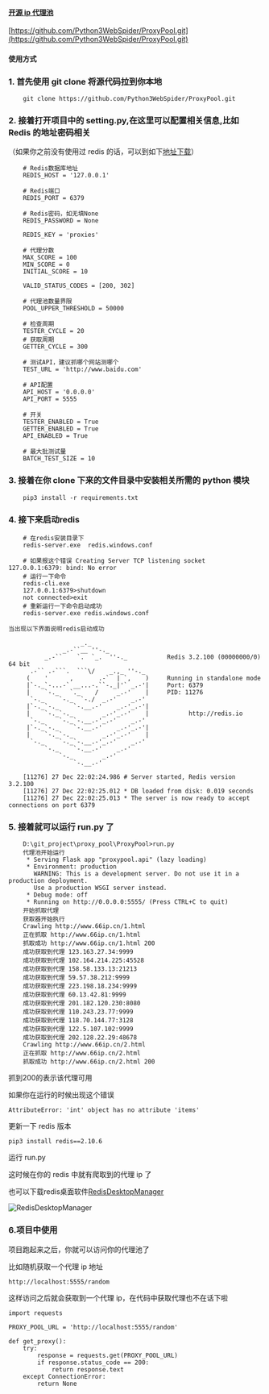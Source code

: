 #### [开源 ip 代理池](https://github.com/Python3WebSpider/ProxyPool.git)
[https://github.com/Python3WebSpider/ProxyPool.git](https://github.com/Python3WebSpider/ProxyPool.git)

#### 使用方式

### 1. 首先使用 git clone 将源代码拉到你本地

		git clone https://github.com/Python3WebSpider/ProxyPool.git

### 2. 接着打开项目中的 setting.py,在这里可以配置相关信息,比如 Redis 的地址密码相关
（如果你之前没有使用过 redis 的话，可以到如下[地址下载](https://github.com/MicrosoftArchive/redis/releases)）

		# Redis数据库地址
		REDIS_HOST = '127.0.0.1'
		
		# Redis端口
		REDIS_PORT = 6379
		
		# Redis密码，如无填None
		REDIS_PASSWORD = None
		
		REDIS_KEY = 'proxies'
		
		# 代理分数
		MAX_SCORE = 100
		MIN_SCORE = 0
		INITIAL_SCORE = 10
		
		VALID_STATUS_CODES = [200, 302]
		
		# 代理池数量界限
		POOL_UPPER_THRESHOLD = 50000
		
		# 检查周期
		TESTER_CYCLE = 20
		# 获取周期
		GETTER_CYCLE = 300
		
		# 测试API，建议抓哪个网站测哪个
		TEST_URL = 'http://www.baidu.com'
		
		# API配置
		API_HOST = '0.0.0.0'
		API_PORT = 5555
		
		# 开关
		TESTER_ENABLED = True
		GETTER_ENABLED = True
		API_ENABLED = True
		
		# 最大批测试量
		BATCH_TEST_SIZE = 10



### 3. 接着在你 clone 下来的文件目录中安装相关所需的 python 模块


		pip3 install -r requirements.txt

### 4. 接下来启动redis
		
		# 在redis安装目录下
		redis-server.exe  redis.windows.conf

		# 如果报这个错误 Creating Server TCP listening socket 127.0.0.1:6379: bind: No error
		# 运行一下命令
		redis-cli.exe
		127.0.0.1:6379>shutdown
		not connected>exit
		# 重新运行一下命令启动成功
		redis-server.exe redis.windows.conf

	当出现以下界面说明redis启动成功
		
		                _._
		           _.-``__ ''-._
		      _.-``    `.  `_.  ''-._           Redis 3.2.100 (00000000/0) 64 bit
		  .-`` .-```.  ```\/    _.,_ ''-._
		 (    '      ,       .-`  | `,    )     Running in standalone mode
		 |`-._`-...-` __...-.``-._|'` _.-'|     Port: 6379
		 |    `-._   `._    /     _.-'    |     PID: 11276
		  `-._    `-._  `-./  _.-'    _.-'
		 |`-._`-._    `-.__.-'    _.-'_.-'|
		 |    `-._`-._        _.-'_.-'    |           http://redis.io
		  `-._    `-._`-.__.-'_.-'    _.-'
		 |`-._`-._    `-.__.-'    _.-'_.-'|
		 |    `-._`-._        _.-'_.-'    |
		  `-._    `-._`-.__.-'_.-'    _.-'
		      `-._    `-.__.-'    _.-'
		          `-._        _.-'
		              `-.__.-'
		
		[11276] 27 Dec 22:02:24.986 # Server started, Redis version 3.2.100
		[11276] 27 Dec 22:02:25.012 * DB loaded from disk: 0.019 seconds
		[11276] 27 Dec 22:02:25.013 * The server is now ready to accept connections on port 6379
		
### 5. 接着就可以运行 run.py 了

		D:\git_project\proxy_pool\ProxyPool>run.py
		代理池开始运行
		 * Serving Flask app "proxypool.api" (lazy loading)
		 * Environment: production
		   WARNING: This is a development server. Do not use it in a production deployment.
		   Use a production WSGI server instead.
		 * Debug mode: off
		 * Running on http://0.0.0.0:5555/ (Press CTRL+C to quit)
		开始抓取代理
		获取器开始执行
		Crawling http://www.66ip.cn/1.html
		正在抓取 http://www.66ip.cn/1.html
		抓取成功 http://www.66ip.cn/1.html 200
		成功获取到代理 123.163.27.34:9999
		成功获取到代理 102.164.214.225:45528
		成功获取到代理 158.58.133.13:21213
		成功获取到代理 59.57.38.212:9999
		成功获取到代理 223.198.18.234:9999
		成功获取到代理 60.13.42.81:9999
		成功获取到代理 201.182.120.230:8080
		成功获取到代理 110.243.23.77:9999
		成功获取到代理 118.70.144.77:3128
		成功获取到代理 122.5.107.102:9999
		成功获取到代理 202.128.22.29:48678
		Crawling http://www.66ip.cn/2.html
		正在抓取 http://www.66ip.cn/2.html
		抓取成功 http://www.66ip.cn/2.html 200

抓到200的表示该代理可用

如果你在运行的时候出现这个错误
		
	AttributeError: 'int' object has no attribute 'items'
更新一下 redis 版本

	pip3 install redis==2.10.6 

运行 run.py 

这时候在你的 redis 中就有爬取到的代理 ip 了

也可以下载redis桌面软件[RedisDesktopManager](https://redisdesktop.com/subscriptions)

![RedisDesktopManager](https://i.imgur.com/0mYhE3P.png)



### 6.项目中使用
项目跑起来之后，你就可以访问你的代理池了

比如随机获取一个代理 ip 地址

	
	http://localhost:5555/random

这样访问之后就会获取到一个代理 ip，在代码中获取代理也不在话下啦
		
	
	import requests
	
	PROXY_POOL_URL = 'http://localhost:5555/random'
	
	def get_proxy():
	    try:
	        response = requests.get(PROXY_POOL_URL)
	        if response.status_code == 200:
	            return response.text
	    except ConnectionError:
	        return None